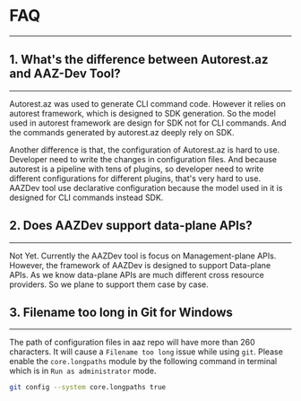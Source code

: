 # FAQ
---

## 1. What's the difference between Autorest.az and AAZ-Dev Tool?
---
Autorest.az was used to generate CLI command code. However it relies on autorest framework, which is designed to SDK generation.
So the model used in autorest framework are design for SDK not for CLI commands. And the commands generated by autorest.az deeply rely on SDK.

Another difference is that, the configuration of Autorest.az is hard to use. Developer need to write the changes in configuration files. And because autorest is a pipeline with tens of plugins, so developer need to write different configurations for different plugins, that's very hard to use.
AAZDev tool use declarative configuration because the model used in it is designed for CLI commands instead SDK.

## 2. Does AAZDev support data-plane APIs?
---
Not Yet. Currently the AAZDev tool is focus on Management-plane APIs. However, the framework of AAZDev is designed to support Data-plane APIs. As we know data-plane APIs are much different cross resource providers. So we plane to support them case by case.

## 3. Filename too long in Git for Windows
---
The path of configuration files in aaz repo will have more than 260 characters. It will cause a `Filename too long` issue while using `git`.
Please enable the `core.longpaths` module by the following command in terminal which is in `Run as administrator` mode.
```bash
git config --system core.longpaths true
```
